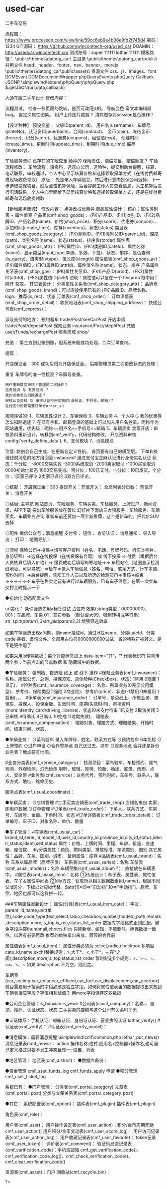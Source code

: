 # used-car
二手车交易 

流程图：
    https://www.processon.com/view/link/59cc6eb9e4b06e9fd2f745d4
    密码：1234
GIT源码：
    https://github.com/wincomtech-org/used_car
DOAMIN：
    http://usedcar.wincomtech.cn/
测试账号：super  111111
          lothar  111111
模板路径：
    \public\themes\datong_car\  主目录
    \public\themes\datong_car\public\  共用文件 head、header、footer、nav、banner、morejs
    \public\themes\datong_car\public\assets\  资源文件 css、js、images、font
DOMEvent DOMDocumentWrapper phpQueryEvents phpQuery Callback JSONP
    \simplewind\extend\phpQuery\phpQuery.php
        $.getJSON(url,data,callback)



大通车服二手车设计
修改内容：
    <!-- 导航 二手买卖 换成 车商城 -->
    <!-- 导航 检车预约 换成 车辆业务 -->
    <!-- 先选服务填资料，后有公司选公司。服务点无公司限制。菜鸟验车、6年免检单独页面(自营) -->

流程测试。
    <!-- 全站搜索链接修改。 -->
    检查一些页面的跳转，是否可改用js的。
    导航变色
    富文本编辑器bug。
    自定义属性图集。
    用户上传图片裁剪？
    清除缓存对session是否操作？


【设计种种】
预设变量：
    父级ID(parent_id)、
    用户名(username)、车牌号(plateNo)、认证资料(auerbach)、合同(contract)、
    金币(coin)、冻结金币(freeze)、积分(score)、优惠券(coupons)、经验值(exp)、
    创建时间(create_time)、更新时间(update_time)、到期时间(due_time)
    库存(inventory)、

车险服务流程
    已存在的车险查重
    险种的 保险责任、赔偿项目、赔偿额度？
车险流程修改：
    车险流程：填资料，选意向公司，选险种，提交到后台提醒，核算，电话联系，审核通过，个人中心显示核算价格和选择领取保单方式（在线付费邮寄或现场收费领取）
原版：
    先是录入车辆信息，然后进行意向投保公司选择，下一步选取投保项目，然后点击核算保险，后台提醒工作人员查看信息，人工核算后进行电话联系，个人中心里面给予显示核算价格和选择领取保单方式，还是在线付费邮寄和现场收费领取

【新增服务商城】
修改内容：
    点券改成优惠券
商品属性设计：
    核心：属性类别表 + 属性值表
    产品表(cmf_shop_goods)：
        (PK)产品ID、(FK1)类别ID、(FK2)品牌ID、产品名称(name)、价格(shop_price)、积分(score)、优惠券(conpon)、、添加时间(create_time)、库存(inventory)、状态(status)
    类目表(cmf_shop_goods_category)：
        (PK)类别ID、(FK1)类别父ID(parent_id)、深度(path)、类别名称(name)、状态(status)、排序(listorder)
    属性表(cmf_shop_goods_attr)：
        (PK)属性ID、(FK1)类别ID(cateId)、属性名称(name)、显示类型(input_type,单选、多选、下拉)、状态、排序、是否查询(is_query)、值类型(vtype)、值长度(vlength)
    属性值表(cmf_shop_goods_av)：
        (PK)属性值ID、(FK1)属性ID(attrId)、属性值名称(name)、状态、排序
    产品属性关系表(cmf_shop_gav)：
        (PK)属性关系ID、(FK1)产品ID(proId)、(FK2)属性ID(attrId)、(FK3)属性值ID(avId)
    说明：属性值可以是在一个 textarea 框中用 | 隔开 获取。
其它表设计：
    分类属性关系表(cmf_shop_category_attr)：
    品牌表(cmf_shop_goods_brand)：可以直接使用已有的
        (PK)品牌ID、品牌名称、logo、推荐(is_rec)、状态
    订单表(cmf_shop_order)：
    订单详情表(cmf_shop_order_detail)：
    收货地址表(cmf_shop_shipping_address)：
    快递公司表(cmf_express)：



涉及支付的地方：
    预约看车    trade/Post/seeCarPost
    开店申请    trade/Post/depositPost
    保险业务    insurance/Post/step5Post
    充值        user/Funds/rechargePost
    服务商城    shop/

充值：
    <!-- 充值成功，新增funds_apply，user_funds_log。 -->
    第三方到公账到账，但系统未能成功处理，二次订单查询。

提现：
    <!-- 提交提现，改user的coin、freeze，新增funds_apply，
    提现审核通过status=1，正在提现处理中，请耐心等待……
    提现成功，改funds_apply的status=10，新增user_funds_log
    取消改user的coin、freeze，funds_apply的status=-2
    审核不通过，funds_apply的status=-1，改user的coin
    每日提现一次 -->

开店保证金：300
    <!-- 申请，改user的coin，新增funds_apply=>type=openshop，
    审核失败，改user的coin，funds_apply的status=-1
    取消，改user的coin，funds_apply的status=-2
    成功，改funds_apply的status=1，新增user_funds_log -->
    成功后归为开店保证金。
    后期管理员第二次更改状态的处理：

重复
    车牌号的唯一性检测？车牌号查重。
    <!-- 保单(insurance_order)一定要有车牌号，车辆表(cmf_usual_car)不一定有车牌号，如果有则必须唯一。资料审核表(cmf_verify)不需要专门的车牌号字段。 -->
    <!-- 不做车牌号唯一性检测，会省去很多不必要的麻烦。 -->

    用户重新提交审核？管理员二次操作？
    无责取消 与 有责取消 ？
    我的点券怎么扣除退还？
    审核认证交钱 与 审核认证不用交钱的(身份证，手机号，邮箱)？
    在线支付的都需要订单号order_sn


按顺序做的:
1、车辆属性设计
    <!-- 筛选属性和拓展属性同时修改，以筛选属性为主，否则哪个被修改就用哪个。
    属性循环单独模板
    扩展属性显示所有属性
    属性大类 下拉或分页？在车辆模板里TAB切换？ -->
2、车辆保险
3、车辆业务
4、个人中心
    我的优惠券怎么扣除退还？
    在已有手机、邮箱登录的基础上可以加入用户名登录。昵称作为网站通用，优先级：昵称<=用户名<=手机号<=邮箱
5、车辆买卖
    <!-- 买家需要实名认证，卖家需要实名认证资质认证缴纳开店保证金才能卖车。 -->
    卖家开店：审核资料重新设计，转移到cmf_verify，代码结构修改。
        开店资料审核 config('verify_define_data');
    <!-- 前台车辆列表筛选采用占位符，简化url长度 -->
6、支付模块
7、消息模块

注意:
路由会自己生成，在更新自定义导航。
首页要有自己的模型层。
下单和处理钱财消息的地方用回滚
instanceof
通过支付宝芝麻认证进行身份实名认证
状态：千分位：-4000交易失败 -3000系统取消 -2000卖家取消 -1000买家取消 0000初始化状态 1000交易完成。百分位：100已支付。十分位：10已发货。个分位：1买家已评论 2卖家已评论 3双方已评论。


◎统配：
开店保证金：300
提现开关：充值开关：
全局列表分页数：
短信开关：
消息开关

◎格局:
主导航
    网站首页、车险服务、车辆买卖、车检服务、上牌过户、新闻资讯、APP下载
    突出车险服务放在首位
幻灯片下面放三大项服务：车险服务、车辆买卖、车辆业务咨询
准新车前还要加一项全新推荐，这个是新车的。把代价SUV去掉

◎配件
微信公众号：消息提醒
支付宝：
短信：
身份认证：
消息通知：
导入导出：
打印：
地图导航：

◎流程
保险公司=>投保=>填写客户资料（姓名、电话、号牌号码、行车本照片、身份证照）=>选择在线投保（在线投保有合同） 或 线下投保 => 付费（根据后台人员核算后填入价格）=> 缴费成功后填写邮寄地址=>=>
车检站点（地图显示检测线地址，可以导航）=>检车=>录入车辆信息（姓名、电话、联系方式、行车本照、预约时间）=>后台提醒，告知工作人员以及所选的检测部门=>审核=>结束
=>=>=>=>=>=>
车子在售卖之前有进行过车辆服务，已有车子信息，在第一次卖车交押金时提示一下



●初始化
动态配置文件

url美化：
条件筛选先用a标签试试 占位符 效果(string类型：00000000)。
001：车品牌、车系
01：其它参数
（默认最大99，强制转换成字符串）
str_split($param1,3)
str_split($param2,2)
增强筛选效率

如果车辆筛选出现a问题，则name换成id，通过id找name、分类cateId、分类code
甚者，备份文件。全部用占位符0000000000试试，省的特殊符被转义。是不是更牛逼了

如果采用js传输数据：每个对应标签加上 data-item="?1"，'?'代表标识符
只需传两个参：当前点击的节点数据 和 隐藏域中的数据。



●车险服务：
    强制险、自选险
    线上 或 线下 操作
#保险业务表(cmf_insurance)：
    名称、所属公司、总则、投保须知、具体险种(CheckBox)、状态(-1禁用 0隐藏 1显示)、
#险种表(cmf_insurance_coverage)：
    名称、所属业务(0表示公用模型)、参考价、保险类型(1强险 2商业险)、参考价(price)、状态(-1禁用 0未启用 1启用)、、、
#保单表(cmf_insurance_order)：
    订单号、是否线上、所属业务、被保车、投保人、投保金额、生效时间、周期(失效时间)、审核资料(more:identity_card/driving_license)、状态(0未支付待审 1已支付 2取消关闭 5已审核 6待确认 8已确认 10完成 11过期失效)、
理赔表(cmf_insurance_compensation)：
    理赔对象、理赔方式、理赔结果、开始时间、结束时间、状态、



●车辆业务：
⊙菜鸟验车
    录入车牌号，姓名，联系方式等
⊙预约检车
    6年免检
⊙上牌预约
⊙过户申请
⊙合作寄存点
    自己送过去，拖车
⊙服务地点
合并还是拆分业务表？地点要有地图。

#业务分类表(cmf_service_category)：
    检测项目：菜鸟验车、车检预约、尾气检测，外观检测，灯光检测,喇叭、玻璃，座椅、轮胎、胎压、底盘、雨刷、点火、安全带
#业务表(cmf_service)：业务代号，预约时间，车架号、联系人，联系方式、地址、维修历史、

服务点表(cmf_usual_coordinate)：



●车辆买卖：
⊙店铺管理
#二手买卖店铺表(cmf_trade_shop)
    店铺名来自 卖家，即用户数据
⊙订单管理
#订单表(cmf_trade_order)：
    下单人、联系方式、车架号、车牌号、金额、下单时间、状态
#订单详情表(cmf_trade_order_detail)：
    订单编号、车子ID、对象名称、单价、数量

●车子管理：
#车辆表(cmf_usual_car)：brand_id,serie_id,model_id,user_id,country_id,province_id,city_id,status,identi_status,identi,sell_status
    属性：价格、上牌时间、里程、车龄、排量、变速箱、座位数、
    diy分类属性：颜色、燃料类型、排放标准、车源类别、国别
    其它属性：品牌、车系、国别、城市、
    备用属性：库存
#品牌表(cmf_usual_brand)：名称
    车系从属品牌（品牌子类）
车系表(cmf_usual_series)：名称
车型表(cmf_usual_models)：名称
车辆图集(cmf_usual_album？)：直接放在车辆表中。
#属性表(cmf_usual_item)：名称
    ①传统设计：车子表、属性表、属性值表、车子＆属性中间表
    ②diy方式：获取所以相关数据数组(id,name)，根据不同父id区分，下标以对应id代替。$attr[1]=[9=>"自动挡",10=>"手动挡"]。品牌、车型、地区也都可以这样拼一起。

###车辆属性重新设计：
属性(分类)表(cmf_usual_item_cate)：
    字段：parent_id,name,unit(单位),code,code_type(text,select,radio,checkbox,number,hidden),path,remark,description,more,is_top,is_rec,status,list_order
    数据库字段格式正则匹配，避免字段冲突thumbnail,photos,files
    只能新增，编辑，不能删除，确保数据一致性。以后有必要再改
    推荐的单独拿出来放，置顶的会靠前

属性值表(cmf_usual_item)：
    属性分类必须为 select,radio,checkbox 多项型
    cate_id,name,exch(替换规则：>,大于*、<,小于*、~,在*之间),description,more,is_top,status,list_order
    暂时制定6个规则：>、>=、=、<=、<、~
    如果 description 不为空，则用之。

车辆表(car_seating,car_color,car_effluent,car_fuel,car_displacement,car_gearbox)
    前台需要用于搜索的字段必须是独立字段。如何将属性值表里的数据提取出来放到车辆表相应字段？等值相互赋值？
    用more字段保存这些数据



●公司企业管理：is_baoxian   is_yewu
#公司表(usual_company)：名称、、置顶、推荐、认证状态、状态
    二手买卖的店铺与这个公司有关系吗？无

●认证体系：手机认证、邮箱认证、身份证认证、营业执照认证
lothar_verify()
#认证表(cmf_verify)：
#认证表(cmf_verify_model)：


●消息模块：需要消息提醒
\simplewind\cmf\common.php
    lothar_put_news()
消息记录表(cmf_news)：
    action 操作名称;格式:应用名+控制器+操作名,也可自己定义格式只要不发生冲突且惟一;
设置、列表


●地区管理：
地区表(cmf_district)：
●数据库备份：

●资金管理
cmf_user_funds_log
cmf_funds_apply 申请
●积分管理
cmf_user_ticket_log



系统已有：
●门户管理：
分类表(cmf_portal_category)
文章表(cmf_portal_post)
分类与文章关系表(cmf_portal_category_post)

●其它：
系统配置表(cmf_option)：
插件表(cmf_plugin)
插件表(cmf_plugin)

角色表(cmf_role)：

用户表(cmf_user)：
用户操作设定表(cmf_user_action)：积分/金币周期奖励 cmf_user_action()
用户积分/金币变动表(cmf_user_score_log)：
用户访问记录表(cmf_user_action_log)：
用户收藏记录表(cmf_user_favorite)：
token记录(cmf_user_token)：
评价表(cmf_comment)：
验证码发送记录表(cmf_verification_code)：手机或邮箱 cmf_get_verification_code()、cmf_verification_code_log()、cmf_check_verification_code()、cmf_clear_verification_code()

资源表(cmf_asset)：门户
回收站(cmf_recycle_bin)：












?>